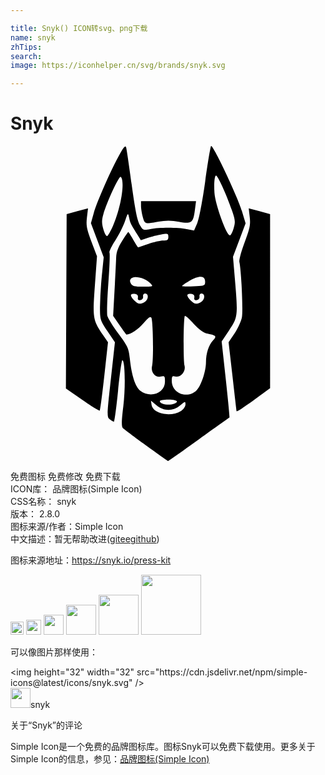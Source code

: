 ```yaml
---

title: Snyk() ICON转svg、png下载
name: snyk
zhTips: 
search: 
image: https://iconhelper.cn/svg/brands/snyk.svg

---
```


# Snyk  <small style="font-size: 60%;font-weight: 100"></small>

<div id="svg" class="svg-wrap">
<svg role="img" viewBox="0 0 24 24" xmlns="http://www.w3.org/2000/svg"><title>Snyk icon</title><path d="M15.3.002C15.291 0 15.285 0 15.281.004c-.047.055-.25 1.273-.449 2.706-.204 1.47-.468 2.851-.604 3.17l-.243.566-.555-.11c-.707-.14-2.091-.14-2.787-.003-.515.102-.548.089-.795-.326-.186-.311-.356-1.157-.612-3.037C9.042 1.538 8.852.256 8.814.123c-.053-.189-.157-.088-.469.456-.625 1.092-1.756 3.65-1.998 4.52l-.219.787.487 1.296.486 1.296-.142 1.405a29.787 29.787 0 0 0-.141 2.39c0 .95.021 1.02.569 1.834l.569.847-.314 2.847c-.3 2.73-.304 2.855-.08 3.025.128.097.27.178.314.18.045.003.188-1.05.317-2.34.13-1.29.277-2.344.328-2.344.207 0 .25 2.075.074 3.516-.137 1.117-.146 1.538-.036 1.654.082.085.88.683 1.776 1.328s1.645 1.176 1.666 1.18c.021.004 1.077-.737 2.345-1.645 1.269-.908 2.321-1.66 2.34-1.672.018-.011-.11-1.32-.283-2.906l-.315-2.885.575-.859c.661-.986.672-1.08.433-3.899l-.144-1.693.48-1.276.48-1.275-.282-.939C17.306 3.873 15.524.105 15.3.002zm.358 2.252c.133 0 .78 1.414 1.205 2.629.264.757.28.912.136 1.391-.089.296-.214.539-.277.539-.267 0-1.12-2.348-1.183-3.257-.047-.676.01-1.302.12-1.302zm-7.27.093c.005 0 .01 0 .013.004.34.341.021 2.34-.598 3.74-.167.378-.362.724-.433.768-.07.043-.203-.186-.294-.51-.131-.47-.132-.702-.005-1.138.283-.967 1.155-2.854 1.316-2.864zm1.556 1.86v.359c.001.197.063.578.137.847.15.541.162.544 1.205.352a3.976 3.976 0 0 1 1.54.009c.976.177 1.093.092 1.22-.882l.09-.684H12.04zm-4.038.542l-.814.22-.814.22-.028 6.64-.029 6.642 1.257.878c.69.483 1.285.848 1.321.812.036-.035.192-1.222.347-2.636l.282-2.571-.377-.555c-.777-1.144-.802-1.29-.623-3.759l.162-2.23-.425-1.125c-.362-.96-.412-1.23-.342-1.831zm12.244 0l.078.674c.066.57.006.864-.387 1.91-.256.681-.438 1.355-.404 1.499.146.63.29 3.699.197 4.209-.057.309-.309.865-.56 1.237l-.458.676.3 2.605c.164 1.433.304 2.622.31 2.642.022.066.448-.212 1.51-.986l1.043-.76V5.188l-.814-.22zm-9.203.437c.03-.002.052.096.09.27.087.416.104.45.599 1.246l.295.476.523-.18c.287-.1.76-.218 1.048-.265.476-.076.526-.057.526.194 0 .221-.079.277-.394.277-.216 0-.727.117-1.135.26-.408.143-.755.26-.773.26-.017 0-.186-.263-.375-.586-.189-.322-.358-.586-.377-.586-.018 0-.23.308-.47.684-.314.492-.441.848-.454 1.27-.01.323-.065 1.452-.124 2.51l-.107 1.923.493.714c.27.393.505.715.521.715.312 0 .91-.398 1.302-.866.366-.439.525-.55.597-.42.131.237.176 3.206.056 3.667-.124.479.247.924.681.815.267-.067.299-.029.299.36a.954.954 0 0 1-.302.72c-.39.367-1.11.373-1.568.013-.389-.305-.67-1.163-.808-2.466-.081-.768-.161-.943-.859-1.88-.423-.57-.807-1.185-.853-1.368-.046-.184-.01-1.314.079-2.512s.127-2.235.085-2.304c-.043-.069.154-.484.438-.923.284-.44.618-1.102.743-1.474.127-.377.184-.543.224-.544zm5.562 4.778c.205.012.32.134.32.366 0 .311-.039.327-.88.364-.483.02-.878.009-.878-.027s.261-.22.58-.406c.36-.21.654-.31.858-.297zm-4.992.02c.356-.007.888.193 1.143.475.234.26.23.261-.56.261-.65 0-.822-.045-.93-.246-.099-.184-.082-.289.065-.41a.457.457 0 0 1 .282-.08zm.747 1.257c.288 0 .25.486-.05.647-.359.192-.495.17-.79-.125-.344-.344-.33-.55.032-.498.202.029.28.116.252.28-.03.172.026.226.195.191.139-.028.22-.14.198-.271-.022-.131.045-.224.163-.224zm4.299 0c.288 0 .25.486-.051.647-.358.192-.495.17-.79-.125-.344-.344-.33-.55.032-.498.202.029.28.116.252.28-.029.172.026.226.196.191.138-.028.22-.14.198-.271-.023-.131.045-.224.163-.224zm-1.27 1.696c.062.003.347.263.663.605.417.451.758.694 1.068.76.661.14.701.192.398.514-.32.341-.528.988-.528 1.644 0 .699-.37 1.806-.72 2.156-.685.685-1.885.23-1.885-.716 0-.36.038-.412.254-.343.395.125.84-.387.714-.825-.102-.356-.078-3.684.028-3.793.002-.002.005-.003.009-.002zm-1.265 6.38c.637 0 .857.154.446.312s-1.097.037-1.097-.192c0-.066.293-.12.651-.12zm-1.326.087l.413.348c.556.468 1.266.472 1.815.01.383-.322.401-.326.401-.068 0 .148-.144.363-.32.479-.784.513-2.167.236-2.264-.454z"/></svg>
</div>
<detail full-name='snyk'></detail>

<div class="detail-page">
<p>
<span><span class="badge-success badge">免费图标</span> <span class="badge-success badge">免费修改</span>  <span class="badge-success badge">免费下载</span> </span>
<br/>
<span>
ICON库：
<span class="badge-secondary badge">品牌图标(Simple Icon)</span> 
</span>
<br/>
<span>
CSS名称：
<span class="badge-secondary badge">snyk</span> 
</span>

<br/>
<span>
版本：
<span class="badge-secondary badge">2.8.0</span> 
</span>
<br/>
<span>图标来源/作者：<span class="badge-light badge">Simple Icon</span></span> 
<br/>
<span class="zh-detail">中文描述：暂无<span class="help-link"><span>帮助改进</span>(<a href="https://gitee.com/liuwave/icon-helper/edit/master/json/brands/snyk.json" target="_blank" rel="noopener noreferrer">gitee</a><a href="https://github.com/liuwave/icon-helper/edit/master/json/brands/snyk.json" target="_blank" rel="noopener noreferrer">github</a></span>)</span><br/>
</p>
</div><div class="description description alert alert-light"><p>图标来源地址：<a href="https://snyk.io/press-kit" target="_blank" rel="noopener noreferrer">https://snyk.io/press-kit</a></p></div>
<div class="alert alert-dark">
<img height="21" width="21" src="https://cdn.jsdelivr.net/npm/simple-icons@latest/icons/snyk.svg" />
<img height="24" width="24" src="https://cdn.jsdelivr.net/npm/simple-icons@latest/icons/snyk.svg" />
<img height="32" width="32" src="https://cdn.jsdelivr.net/npm/simple-icons@latest/icons/snyk.svg" />
<img height="48" width="48" src="https://cdn.jsdelivr.net/npm/simple-icons@latest/icons/snyk.svg" />
<img height="64" width="64" src="https://cdn.jsdelivr.net/npm/simple-icons@latest/icons/snyk.svg" />
<img height="96" width="96" src="https://cdn.jsdelivr.net/npm/simple-icons@latest/icons/snyk.svg" />

</div>
<div>
  <p>可以像图片那样使用：    
  </p>
  <div class="alert alert-primary" style="font-size: 14px">
    &lt;img height="32" width="32" src="https://cdn.jsdelivr.net/npm/simple-icons@latest/icons/snyk.svg" /&gt;
    <copy-btn content='<img height="32" width="32" src="https://cdn.jsdelivr.net/npm/simple-icons@latest/icons/snyk.svg" />'></copy-btn>
  </div>
  <div class="alert alert-secondary">
    <img height="32" width="32" src="https://cdn.jsdelivr.net/npm/simple-icons@latest/icons/snyk.svg" />snyk
    <copy-btn content="snyk" btn-title="复制图标名称"></copy-btn>
  </div>
</div>

<Vssue title="关于“Snyk”的评论" >关于“Snyk”的评论</Vssue>


<div><p>Simple Icon是一个免费的品牌图标库。图标Snyk可以免费下载使用。更多关于  Simple Icon的信息，参见：<a target="_blank" href="https://iconhelper.cn/brands.html">品牌图标(Simple Icon)</a>
</p></div>
